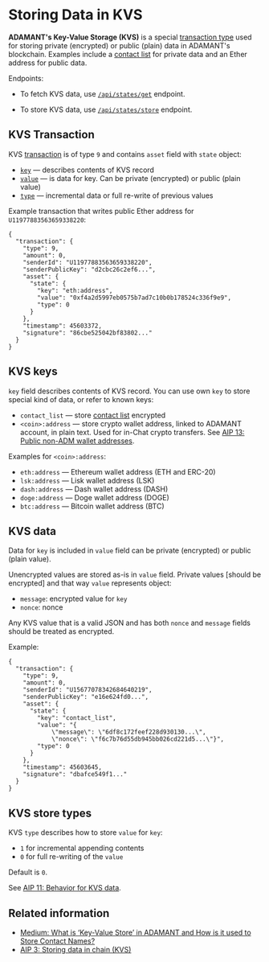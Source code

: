 # Storing Data in KVS

**ADAMANT's Key-Value Storage (KVS)** is a special [transaction type](/api/transaction-types.md#Type-9-Storing-data) used for storing private (encrypted) or public (plain) data in ADAMANT's blockchain. Examples include a [contact list](/essentials/working-with-contact-list.md) for private data and an Ether address for public data.

Endpoints:

- To fetch KVS data, use [`/api/states/get`](/api-endpoints/kvs.md#get-states) endpoint.

- To store KVS data, use [`/api/states/store`](/api-endpoints/kvs.md#register-store-in-kvs-transaction) endpoint.

## KVS Transaction

KVS [transaction](/api/transaction-types.md) is of type `9` and contains `asset` field with `state` object:

- [`key`](#kvs-keys) — describes contents of KVS record
- [`value`](#kvs-data) — is data for key. Can be private (encrypted) or public (plain value)
- [`type`](#kvs-store-types) — incremental data or full re-write of previous values

Example transaction that writes public Ether address for `U11977883563659338220`:

```json{3,7-13}
{
  "transaction": {
    "type": 9,
    "amount": 0,
    "senderId": "U11977883563659338220",
    "senderPublicKey": "d2cbc26c2ef6...",
    "asset": {
      "state": {
        "key": "eth:address",
        "value": "0xf4a2d5997eb0575b7ad7c10b0b178524c336f9e9",
        "type": 0
      }
    },
    "timestamp": 45603372,
    "signature": "86cbe525042bf83802..."
  }
}
```

## KVS keys

`key` field describes contents of KVS record. You can use own `key` to store special kind of data, or refer to known keys:

- `contact_list` — store [contact list](/essentials/working-with-contact-list.md) encrypted
- `<coin>:address` — store crypto wallet address, linked to ADAMANT account, in plain text. Used for in-Chat crypto transfers. See [AIP 13: Public non-ADM wallet addresses](https://aips.adamant.im/AIPS/aip-13).

Examples for `<coin>:address`:

- `eth:address` — Ethereum wallet address (ETH and ERC-20)
- `lsk:address` — Lisk wallet address (LSK)
- `dash:address` — Dash wallet address (DASH)
- `doge:address` — Doge wallet address (DOGE)
- `btc:address` — Bitcoin wallet address (BTC)

## KVS data

Data for `key` is included in `value` field can be private (encrypted) or public (plain value).

Unencrypted values are stored as-is in `value` field. Private values [should be encrypted] and that way `value` represents object:

- `message`: encrypted value for `key`
- `nonce`: nonce

Any KVS value that is a valid JSON and has both `nonce` and `message` fields should be treated as encrypted.

Example:

```json{3,7-15}
{
  "transaction": {
    "type": 9,
    "amount": 0,
    "senderId": "U15677078342684640219",
    "senderPublicKey": "e16e624fd0...",
    "asset": {
      "state": {
        "key": "contact_list",
        "value": "{
            \"message\": \"6df8c172feef228d930130...\",
            \"nonce\": \"f6c7b76d55db945bb026cd221d5...\"}",
        "type": 0
      }
    },
    "timestamp": 45603645,
    "signature": "dbafce549f1..."
  }
}
```

## KVS store types

KVS `type` describes how to store `value` for `key`:

- `1` for incremental appending contents
- `0` for full re-writing of the `value`

Default is `0`.

See [AIP 11: Behavior for KVS data](https://aips.adamant.im/AIPS/aip-11).

## Related information

- [Medium: What is ‘Key-Value Store’ in ADAMANT and How is it used to Store Contact Names?](https://news.adamant.im/what-is-key-value-store-in-adamant-and-how-is-it-used-to-store-contact-names-4ee5f82ab77f)
- [AIP 3: Storing data in chain (KVS)](https://aips.adamant.im/AIPS/aip-3)
